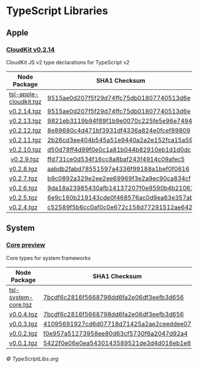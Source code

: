 # TypeScript Libraries

## Apple

### [CloudKit v0.2.14](tsl-apple-cloudkit/)
CloudKit JS v2 type declarations for TypeScript v2

| Node Package | SHA1 Checksum |
|--------------|---------------|
| [tsl-apple-cloudkit.tgz](npm/tsl-apple-cloudkit.tgz) | [9515ae0d207f5f29d74ffc75db01807740513d6e](npm/tsl-apple-cloudkit.sha1) |
| [v0.2.14.tgz](npm/tsl-apple-cloudkit/v0.2.14.tgz) | [9515ae0d207f5f29d74ffc75db01807740513d6e](npm/tsl-apple-cloudkit/v0.2.14.sha1) |
| [v0.2.13.tgz](npm/tsl-apple-cloudkit/v0.2.13.tgz) | [9821eb3119b94f89f1b9e0070c225fe5e96e7494](npm/tsl-apple-cloudkit/v0.2.13.sha1) |
| [v0.2.12.tgz](npm/tsl-apple-cloudkit/v0.2.12.tgz) | [8e89680c4d471bf3931df4336a824e0fcef89809](npm/tsl-apple-cloudkit/v0.2.12.sha1) |
| [v0.2.11.tgz](npm/tsl-apple-cloudkit/v0.2.11.tgz) | [2b26cd3ee404b545a51e9440a2a2e152fca15a59](npm/tsl-apple-cloudkit/v0.2.11.sha1) |
| [v0.2.10.tgz](npm/tsl-apple-cloudkit/v0.2.10.tgz) | [d50d78ff4d99f0e0c1a81b044b82910eb1d1d0dc](npm/tsl-apple-cloudkit/v0.2.10.sha1) |
| [v0.2.9.tgz](npm/tsl-apple-cloudkit/v0.2.9.tgz) | [ffd731ce0d534f16cc8a8baf243f4914c09afec5](npm/tsl-apple-cloudkit/v0.2.9.sha1) |
| [v0.2.8.tgz](npm/tsl-apple-cloudkit/v0.2.8.tgz) | [aabdb2fabd78551597a4336f99188a1bef0f0616](npm/tsl-apple-cloudkit/v0.2.8.sha1) |
| [v0.2.7.tgz](npm/tsl-apple-cloudkit/v0.2.7.tgz) | [b9c0892a329e2ee2ee69969f3e2a9ec90ca834cf](npm/tsl-apple-cloudkit/v0.2.7.sha1) |
| [v0.2.6.tgz](npm/tsl-apple-cloudkit/v0.2.6.tgz) | [9da18a23985430afb14137207f0e9590b4b21061](npm/tsl-apple-cloudkit/v0.2.6.sha1) |
| [v0.2.5.tgz](npm/tsl-apple-cloudkit/v0.2.5.tgz) | [6e9c160b219143cde0f468576ac0d9ea63e357ab](npm/tsl-apple-cloudkit/v0.2.5.sha1) |
| [v0.2.4.tgz](npm/tsl-apple-cloudkit/v0.2.4.tgz) | [c52589f5b6cc0af0c0e672c158d77291512ae642](npm/tsl-apple-cloudkit/v0.2.4.sha1) |

## System

### [Core preview](tsl-system-core/)
Core types for system frameworks

| Node Package | SHA1 Checksum |
|--------------|---------------|
| [tsl-system-core.tgz](npm/tsl-system-core.tgz) | [7bcdf6c2816f5668798dd6fa2e06df3eefb3d656](npm/tsl-system-core.sha1) |
| [v0.0.4.tgz](npm/tsl-system-core/v0.0.4.tgz) | [7bcdf6c2816f5668798dd6fa2e06df3eefb3d656](npm/tsl-system-core/v0.0.4.sha1) |
| [v0.0.3.tgz](npm/tsl-system-core/v0.0.3.tgz) | [41095691927cd6d07718d71425a2ae2ceeddee07](npm/tsl-system-core/v0.0.3.sha1) |
| [v0.0.2.tgz](npm/tsl-system-core/v0.0.2.tgz) | [f0e957a51273958ee80d63cf5730f6a2047d92a4](npm/tsl-system-core/v0.0.2.sha1) |
| [v0.0.1.tgz](npm/tsl-system-core/v0.0.1.tgz) | [5422f0e06e0ea5430143589521de3d4d016eb1e8](npm/tsl-system-core/v0.0.1.sha1) |

###### © TypeScriptLibs.org
